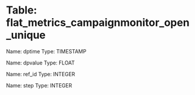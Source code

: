 Table: flat_metrics_campaignmonitor_open_unique
===============================================

Name: dptime
Type: TIMESTAMP

Name: dpvalue
Type: FLOAT

Name: ref_id
Type: INTEGER

Name: step
Type: INTEGER

